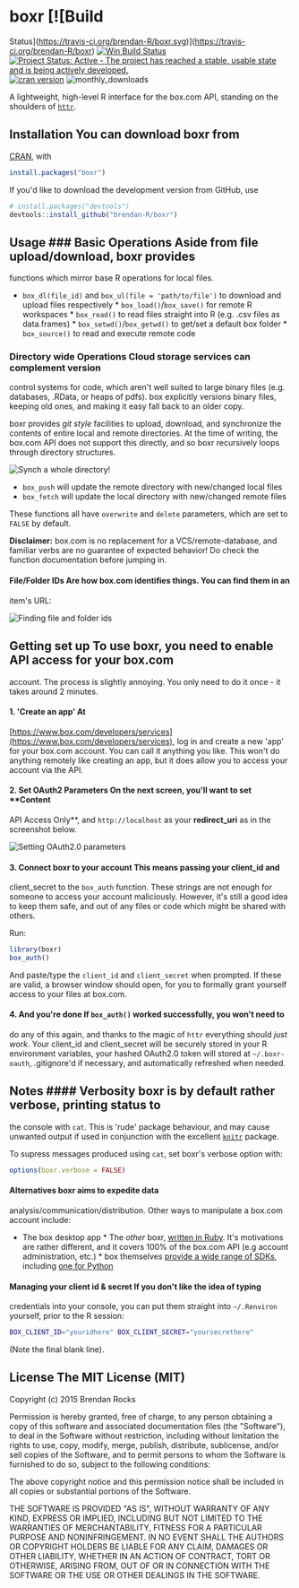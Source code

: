 # boxr [![Build
Status](https://travis-ci.org/brendan-R/boxr.svg)](https://travis-ci.org/brendan-R/boxr)
[![Win Build
Status](https://ci.appveyor.com/api/projects/status/github/brendan-r/boxr?branch=master&svg=true)](https://ci.appveyor.com/project/brendan-r/boxr)
[![Project Status: Active - The project has reached a stable, usable state and
is being actively
developed.](https://img.shields.io/badge/repo%20status-active-brightgreen.svg)](http://www.repostatus.org/#active)
[![cran
version](http://www.r-pkg.org/badges/version/boxr)](http://cran.rstudio.com/web/packages/boxr)
![monthly_downloads](http://cranlogs.r-pkg.org/badges/boxr)

A lightweight, high-level R interface for the box.com API, standing on the
shoulders of [`httr`](https://github.com/hadley/httr/).

## Installation You can download boxr from
[CRAN](http://cran.r-project.org/web/packages/boxr/), with

```R
install.packages("boxr")
```

If you'd like to download the development version from GitHub, use

```R
# install.packages("devtools")
devtools::install_github("brendan-R/boxr") 
```

## Usage ### Basic Operations Aside from file upload/download, boxr provides
functions which mirror base R operations for local files.

* `box_dl(file_id)` and `box_ul(file = 'path/to/file')` to download and upload
files respectively * `box_load()`/`box_save()` for remote R workspaces *
`box_read()` to read files straight into R (e.g. .csv files as data.frames) *
`box_setwd()`/`box_getwd()` to get/set a default box folder * `box_source()` to
read and execute remote code


### Directory wide Operations Cloud storage services can complement version
control systems for code, which aren't well suited to large binary files (e.g.
databases, .RData, or heaps of pdfs). box explicitly versions binary files,
keeping old ones, and making it easy fall back to an older copy.

boxr provides *git style* facilities to upload, download, and synchronize the
contents of entire local and remote directories. At the time of writing, the
box.com API does not support this directly, and so boxr recursively loops
through directory structures.

![Synch a whole
directory!](https://s3-us-west-2.amazonaws.com/brendan-misc/boxr_console.png)

* `box_push` will update the remote directory with new/changed local files
* `box_fetch` will update the local directory with new/changed remote files

These functions all have `overwrite` and `delete` parameters, which are set to
`FALSE` by default.

**Disclaimer:** box.com is no replacement for a VCS/remote-database, and
familiar verbs are no guarantee of expected behavior! Do check the function
documentation before jumping in.

#### File/Folder IDs Are how box.com identifies things. You can find them in an
item's URL:

![Finding file and folder
ids](https://s3-us-west-2.amazonaws.com/brendan-misc/file_ids.png)

## Getting set up To use boxr, you need to enable API access for your box.com
account. The process is slightly annoying. You only need to do it once - it
takes around 2 minutes.

#### 1. 'Create an app' At
[https://www.box.com/developers/services](https://www.box.com/developers/services),
log in and create a new 'app' for your box.com account. You can call it anything
you like. This won't do anything remotely like creating an app, but it does
allow you to access your account via the API.

#### 2. Set OAuth2 Parameters On the next screen, you'll want to set **Content
API Access Only**, and `http://localhost` as your **redirect_uri** as in the
screenshot below.

![Setting OAuth2.0
parameters](https://s3-us-west-2.amazonaws.com/brendan-misc/oauth2_paramters.png)

#### 3. Connect boxr to your account This means passing your client_id and
client_secret to the `box_auth` function. These strings are not enough for
someone to access your account maliciously. However, it's still a good idea to
keep them safe, and out of any files or code which might be shared with others.

Run:

```R
library(boxr)
box_auth()
```

And paste/type the `client_id` and `client_secret` when prompted. If these are
valid, a browser window should open, for you to formally grant yourself access
to your files at box.com.


#### 4. And you're done If `box_auth()` worked successfully, you won't need to
do any of this again, and thanks to the magic of `httr` everything should *just
work*. Your client_id and client_secret will be securely stored in your R
environment variables, your hashed OAuth2.0 token will stored at
`~/.boxr-oauth`, .gitignore'd if necessary, and automatically refreshed when
needed.


## Notes #### Verbosity boxr is by default rather verbose, printing status to
the console with `cat`. This is 'rude' package behaviour, and may cause unwanted
output if used in conjunction with the excellent
[`knitr`](https://github.com/yihui/knitr) package.

To supress messages produced using `cat`, set boxr's verbose option with:

```R 
options(boxr.verbose = FALSE)
```

#### Alternatives boxr aims to expedite data
analysis/communication/distribution. Other ways to manipulate a box.com account
include:

* The box desktop app * The *other* boxr, [written in
Ruby](https://github.com/cburnette/boxr). It's motivations are rather different,
and it covers 100% of the box.com API (e.g account administration, etc.) * box
themselves [provide a wide range of SDKs](https://github.com/box), including
[one for Python](https://github.com/box/box-python-sdk)

#### Managing your client id & secret If you don't like the idea of typing
credentials into your console, you can put them straight into `~/.Renviron`
yourself, prior to the R session:

```bash 
BOX_CLIENT_ID="youridhere" BOX_CLIENT_SECRET="yoursecrethere"

```

(Note the final blank line).


## License The MIT License (MIT)

Copyright (c) 2015 Brendan Rocks

Permission is hereby granted, free of charge, to any person obtaining a copy of
this software and associated documentation files (the "Software"), to deal in
the Software without restriction, including without limitation the rights to
use, copy, modify, merge, publish, distribute, sublicense, and/or sell copies of
the Software, and to permit persons to whom the Software is furnished to do so,
subject to the following conditions:

The above copyright notice and this permission notice shall be included in all 
copies or substantial portions of the Software.

THE SOFTWARE IS PROVIDED "AS IS", WITHOUT WARRANTY OF ANY KIND, EXPRESS OR 
IMPLIED, INCLUDING BUT NOT LIMITED TO THE WARRANTIES OF MERCHANTABILITY, FITNESS
FOR A PARTICULAR PURPOSE AND NONINFRINGEMENT. IN NO EVENT SHALL THE AUTHORS OR
COPYRIGHT HOLDERS BE LIABLE FOR ANY CLAIM, DAMAGES OR OTHER LIABILITY, WHETHER
IN AN ACTION OF CONTRACT, TORT OR OTHERWISE, ARISING FROM, OUT OF OR IN
CONNECTION WITH THE SOFTWARE OR THE USE OR OTHER DEALINGS IN THE SOFTWARE.
